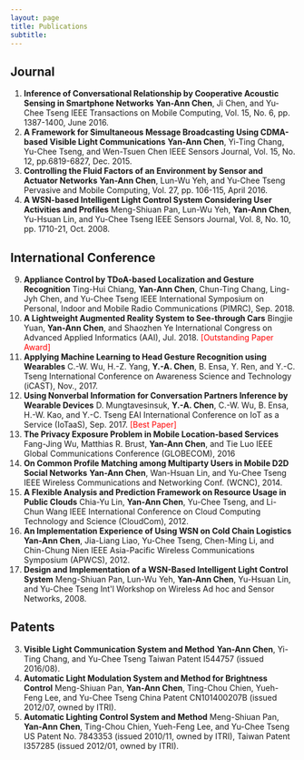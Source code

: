 ```yaml
---
layout: page
title: Publications
subtitle: 
---
```


## Journal
1. **Inference of Conversational Relationship by Cooperative Acoustic Sensing in Smartphone Networks**
**Yan-Ann Chen**, Ji Chen, and Yu-Chee Tseng
IEEE Transactions on Mobile Computing, Vol. 15, No. 6, pp. 1387-1400, June 2016.
2. **A Framework for Simultaneous Message Broadcasting Using CDMA-based Visible Light Communications**
**Yan-Ann Chen**, Yi-Ting Chang, Yu-Chee Tseng, and Wen-Tsuen Chen
IEEE Sensors Journal, Vol. 15, No. 12, pp.6819-6827, Dec. 2015.
3. **Controlling the Fluid Factors of an Environment by Sensor and Actuator Networks**
**Yan-Ann Chen**, Lun-Wu Yeh, and Yu-Chee Tseng
Pervasive and Mobile Computing, Vol. 27, pp. 106-115, April 2016.
4. **A WSN-based Intelligent Light Control System Considering User Activities and Profiles**
Meng-Shiuan Pan, Lun-Wu Yeh, **Yan-Ann Chen**, Yu-Hsuan Lin, and Yu-Chee Tseng
IEEE Sensors Journal, Vol. 8, No. 10, pp. 1710-21, Oct. 2008.

## International Conference
9. **Appliance Control by TDoA-based Localization and Gesture Recognition**
Ting-Hui Chiang, **Yan-Ann Chen**, Chun-Ting Chang, Ling-Jyh Chen, and Yu-Chee Tseng
IEEE International Symposium on Personal, Indoor and Mobile Radio Communications (PIMRC), Sep. 2018.
8. **A Lightweight Augmented Reality System to See-through Cars**
Bingjie Yuan, **Yan-Ann Chen**, and Shaozhen Ye
International Congress on Advanced Applied Informatics (AAI), Jul. 2018.
<span style="color:red">[Outstanding Paper Award]</span>
7. **Applying Machine Learning to Head Gesture Recognition using Wearables**
C.-W. Wu, H.-Z. Yang, **Y.-A. Chen**, B. Ensa, Y. Ren, and Y.-C. Tseng
International Conference on Awareness Science and Technology (iCAST), Nov., 2017.
6. **Using Nonverbal Information for Conversation Partners Inference by Wearable Devices**
D. Mungtavesinsuk, **Y.-A. Chen**, C.-W. Wu, B. Ensa, H.-W. Kao, and Y.-C. Tseng
EAI International Conference on IoT as a Service (IoTaaS), Sep. 2017.
<span style="color:red">[Best Paper]</span>
5. **The Privacy Exposure Problem in Mobile Location-based Services**
Fang-Jing Wu, Matthias R. Brust, **Yan-Ann Chen**, and Tie Luo
IEEE Global Communications Conference (GLOBECOM), 2016
4. **On Common Profile Matching among Multiparty Users in Mobile D2D Social Networks**
**Yan-Ann Chen**, Wan-Hsuan Lin, and Yu-Chee Tseng
IEEE Wireless Communications and Networking Conf. (WCNC), 2014.
3. **A Flexible Analysis and Prediction Framework on Resource Usage in Public Clouds**
Chia-Yu Lin, **Yan-Ann Chen**, Yu-Chee Tseng, and Li-Chun Wang
IEEE International Conference on Cloud Computing Technology and Science (CloudCom), 2012.
2. **An Implementation Experience of Using WSN on Cold Chain Logistics**
**Yan-Ann Chen**, Jia-Liang Liao, Yu-Chee Tseng, Chen-Ming Li, and Chin-Chung Nien
IEEE Asia-Pacific Wireless Communications Symposium (APWCS), 2012.
1. **Design and Implementation of a WSN-Based Intelligent Light Control System**
Meng-Shiuan Pan, Lun-Wu Yeh, **Yan-Ann Chen**, Yu-Hsuan Lin, and Yu-Chee Tseng
Int'l Workshop on Wireless Ad hoc and Sensor Networks, 2008.

## Patents
3. **Visible Light Communication System and Method**
**Yan-Ann Chen**, Yi-Ting Chang, and Yu-Chee Tseng
Taiwan Patent I544757 (issued 2016/08).
2. **Automatic Light Modulation System and Method for Brightness Control**
Meng-Shiuan Pan, **Yan-Ann Chen**, Ting-Chou Chien, Yueh-Feng Lee, and Yu-Chee Tseng
China Patent CN101400207B (issued 2012/07, owned by ITRI).
1. **Automatic Lighting Control System and Method**
Meng-Shiuan Pan, **Yan-Ann Chen**, Ting-Chou Chien, Yueh-Feng Lee, and Yu-Chee Tseng
US Patent No. 7843353 (issued 2010/11, owned by ITRI), Taiwan Patent I357285 (issued 2012/01, owned by ITRI).


